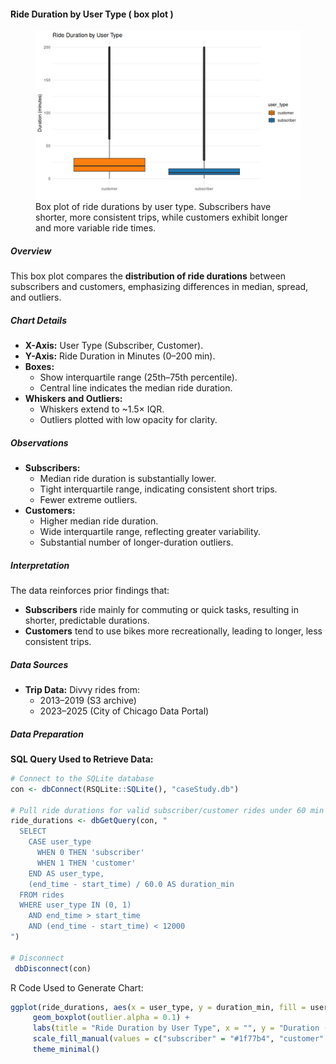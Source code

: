 #### Ride Duration by User Type ( box plot )

<figure class="float-right">
  <a href="../images/Ride_Duration_by_User_Type_box.png" target="_blank" title="Select image to open full sized chart">
  <img src="../images/thumbnails/Ride_Duration_by_User_Type_box.png" alt="ALT_TEXT">
  </a>
  <figcaption>
    Box plot of ride durations by user type. Subscribers have shorter, more consistent trips, while customers exhibit longer and more variable ride times.
  </figcaption>
</figure>

##### Overview

This box plot compares the **distribution of ride durations** between subscribers and customers, emphasizing differences in median, spread, and outliers.

##### Chart Details

- **X-Axis:** User Type (Subscriber, Customer).
- **Y-Axis:** Ride Duration in Minutes (0–200 min).
- **Boxes:**
  - Show interquartile range (25th–75th percentile).
  - Central line indicates the median ride duration.
- **Whiskers and Outliers:**
  - Whiskers extend to ~1.5× IQR.
  - Outliers plotted with low opacity for clarity.

##### Observations

- **Subscribers:**
  - Median ride duration is substantially lower.
  - Tight interquartile range, indicating consistent short trips.
  - Fewer extreme outliers.
- **Customers:**
  - Higher median ride duration.
  - Wide interquartile range, reflecting greater variability.
  - Substantial number of longer-duration outliers.

##### Interpretation

The data reinforces prior findings that:
- **Subscribers** ride mainly for commuting or quick tasks, resulting in shorter, predictable durations.
- **Customers** tend to use bikes more recreationally, leading to longer, less consistent trips.

##### Data Sources

- **Trip Data:** Divvy rides from:
  - 2013–2019 (S3 archive)
  - 2023–2025 (City of Chicago Data Portal)

##### Data Preparation

**SQL Query Used to Retrieve Data:**

```R
# Connect to the SQLite database
con <- dbConnect(RSQLite::SQLite(), "caseStudy.db")

# Pull ride durations for valid subscriber/customer rides under 60 min
ride_durations <- dbGetQuery(con, "
  SELECT
    CASE user_type
      WHEN 0 THEN 'subscriber'
      WHEN 1 THEN 'customer'
    END AS user_type,
    (end_time - start_time) / 60.0 AS duration_min
  FROM rides
  WHERE user_type IN (0, 1)
    AND end_time > start_time
    AND (end_time - start_time) < 12000
")

# Disconnect
 dbDisconnect(con)
```
R Code Used to Generate Chart:

```R
ggplot(ride_durations, aes(x = user_type, y = duration_min, fill = user_type)) +
     geom_boxplot(outlier.alpha = 0.1) +
     labs(title = "Ride Duration by User Type", x = "", y = "Duration (minutes)") +
     scale_fill_manual(values = c("subscriber" = "#1f77b4", "customer" = "#ff7f0e")) +
     theme_minimal()
```
